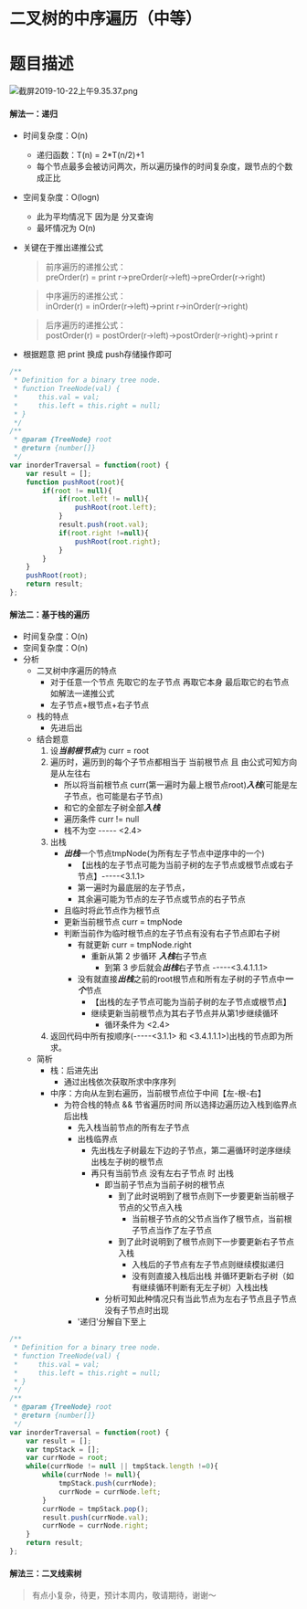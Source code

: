 # 二叉树的中序遍历（中等）
# 题目描述
![截屏2019-10-22上午9.35.37.png](https://pic.leetcode-cn.com/f71cfda4727039d147e65f213eab2346213fc38cb3393f33bf10da016c93171b-%E6%88%AA%E5%B1%8F2019-10-22%E4%B8%8A%E5%8D%889.35.37.png)
#### 解法一：递归
+ 时间复杂度：O(n)
  + 递归函数：T(n) = 2*T(n/2)+1
  + 每个节点最多会被访问两次，所以遍历操作的时间复杂度，跟节点的个数成正比
+ 空间复杂度：O(logn) 
  + 此为平均情况下 因为是 分叉查询
  + 最坏情况为 O(n)
+ 关键在于推出递推公式
    >前序遍历的递推公式：  
    preOrder(r) = print r->preOrder(r->left)->preOrder(r->right)

    >中序遍历的递推公式：  
    inOrder(r) = inOrder(r->left)->print r->inOrder(r->right)  

    >后序遍历的递推公式：  
    postOrder(r) = postOrder(r->left)->postOrder(r->right)->print r

+ 根据题意 把 print 换成 push存储操作即可

```javascript
/**
 * Definition for a binary tree node.
 * function TreeNode(val) {
 *     this.val = val;
 *     this.left = this.right = null;
 * }
 */
/**
 * @param {TreeNode} root
 * @return {number[]}
 */
var inorderTraversal = function(root) {
    var result = [];
    function pushRoot(root){
        if(root != null){
            if(root.left != null){
                pushRoot(root.left);
            }
            result.push(root.val);
            if(root.right !=null){
                pushRoot(root.right);
            }
        }
    }
    pushRoot(root);
    return result;
};
```
#### 解法二：基于栈的遍历
+ 时间复杂度：O(n)
+ 空间复杂度：O(n)
+ 分析
  + 二叉树中序遍历的特点
    + 对于任意一个节点 先取它的左子节点 再取它本身 最后取它的右节点 如解法一递推公式
    + 左子节点+根节点+右子节点
  + 栈的特点  
    + 先进后出 
  + 结合题意
    1. 设***当前根节点***为 curr = root 
    2. 遍历时，遍历到的每个子节点都相当于 当前根节点 且 由公式可知方向是从左往右
         + 所以将当前根节点 curr(第一遍时为最上根节点root)***入栈***(可能是左子节点，也可能是右子节点)
         + 和它的全部左子树全部***入栈***
         + 遍历条件 curr != null
         + 栈不为空 ----- <2.4>
    3. 出栈
         + ***出栈***一个节点tmpNode(为所有左子节点中逆序中的一个) 
           + 【出栈的左子节点可能为当前子树的左子节点或根节点或右子节点】-----<3.1.1>
           + 第一遍时为最底层的左子节点，
           + 其余遍可能为节点的左子节点或节点的右子节点
         + 且临时将此节点作为根节点
         + 更新当前根节点 curr = tmpNode
         + 判断当前作为临时根节点的左子节点有没有右子节点即右子树 
           + 有就更新 curr = tmpNode.right
             + 重新从第 2 步循环 ***入栈***右子节点
               + 到第 3 步后就会***出栈***右子节点 -----<3.4.1.1.1>
           + 没有就直接***出栈***之前的root根节点和所有左子树的子节点中***一个***节点
             + 【出栈的左子节点可能为当前子树的左子节点或根节点】
             + 继续更新当前根节点为其右子节点并从第1步继续循环
               + 循环条件为 <2.4> 
    4. 返回代码中所有按顺序(-----<3.1.1> 和 <3.4.1.1.1>)出栈的节点即为所求。
  + 简析
    + 栈：后进先出
      + 通过出栈依次获取所求中序序列 
    + 中序：方向从左到右遍历，当前根节点位于中间【左-根-右】
      + 为符合栈的特点 && 节省遍历时间  所以选择边遍历边入栈到临界点后出栈
        +  先入栈当前节点的所有左子节点
        +  出栈临界点
           + 先出栈左子树最左下边的子节点，第二遍循环时逆序继续出栈左子树的根节点
           + 再只有当前节点 没有左右子节点 时 出栈
             + 即当前子节点为当前子树的根节点
               + 到了此时说明到了根节点则下一步要更新当前根子节点的父节点入栈
                 + 当前根子节点的父节点当作了根节点，当前根子节点当作了左子节点
               + 到了此时说明到了根节点则下一步要更新右子节点入栈
                 + 入栈后的子节点有左子节点则继续模拟递归
                 + 没有则直接入栈后出栈 并循环更新右子树（如有继续循环判断有无左子树）入栈出栈
             + 分析可知此种情况只有当此节点为左右子节点且子节点没有子节点时出现
        + '递归'分解自下至上
```javascript
/**
 * Definition for a binary tree node.
 * function TreeNode(val) {
 *     this.val = val;
 *     this.left = this.right = null;
 * }
 */
/**
 * @param {TreeNode} root
 * @return {number[]}
 */
var inorderTraversal = function(root) {
    var result = [];
    var tmpStack = [];
    var currNode = root;
    while(currNode != null || tmpStack.length !=0){
        while(currNode != null){
            tmpStack.push(currNode);
            currNode = currNode.left;
        }
        currNode = tmpStack.pop();
        result.push(currNode.val);
        currNode = currNode.right;
    }
    return result;
};
```
#### 解法三：二叉线索树
> 有点小复杂，待更，预计本周内，敬请期待，谢谢～